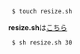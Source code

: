 ```sh
 $ touch resize.sh
```

**resize.sh**は[こちら](./src/cloud9/resize.sh)

```sh
 $ sh resize.sh 30
```

